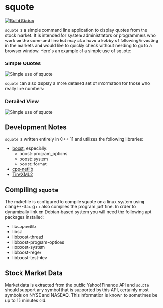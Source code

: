 squote
======================

[![Build Status](https://travis-ci.org/jbottel/squote.svg?branch=master)](https://travis-ci.org/jbottel/squote)

``squote`` is a simple command line application to display quotes from the stock market. It is intended for system administrators or programmers who work on the command line but may also have a hobby of following/investing in the markets and would like to quickly check without needing to go to a browser window. Here's an example of a simple use of squote:

### Simple Quotes
![Simple use of squote](http://jbottel.github.io/squote/img/Simple.gif)

``squote`` can also display a more detailed set of information for those who really like numbers:

### Detailed View
![Simple use of squote](http://jbottel.github.io/squote/img/Detail.gif)


Development Notes
--------------
``squote`` is written entirely in C++ 11 and utilizes the following libraries:
- [boost](http://boost.org), especially:
  - boost::program_options
  - boost::system
  - boost::format
- [cpp-netlib](http://cpp-netlib.org/)
- [TinyXML2](http://www.grinninglizard.com/tinyxml2/)


Compiling ``squote``
--------------
The makefile is configured to compile squote on a linux system using clang++-3.5. g++ also compiles the program just fine. In order to dynamically link on Debian-based system you will need the following apt packages installed:
- libcppnetlib
- libssl
- libboost-thread
- libboost-program-options
- libboost-system
- libboost-regex
- libboost-test-dev


Stock Market Data
--------------
Market data is extracted from the public Yahoo! Finance API and ``squote`` should support any symbol that is supported by this API, certainly most symbols on NYSE and NASDAQ. This information is known to sometimes be up to 15 minutes old.
